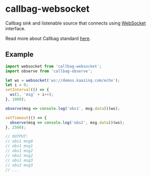 # callbag-websocket

Callbag sink and listenable source that connects using [WebSocket](https://developer.mozilla.org/en-US/docs/Web/API/WebSocket) interface.

Read more about Callbag standard [here](https://github.com/callbag/callbag).

## Example

```js
import websocket from 'callbag-websocket';
import observe from 'callbag-observe';

let ws = websocket('ws://demos.kaazing.com/echo');
let i = 0;
setInterval(() => {
  ws(1, 'msg' + i++);
}, 1000);

observe(msg => console.log('obs1', msg.data))(ws);

setTimeout(() => {
  observe(msg => console.log('obs2', msg.data))(ws);
}, 2500);

// OUTPUT:
// obs1 msg0
// obs1 msg1
// obs1 msg2
// obs2 msg2
// obs1 msg3
// obs2 msg3
// ...
```
